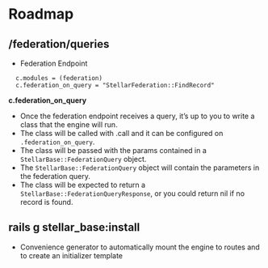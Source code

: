 # Roadmap

## /federation/queries

- Federation Endpoint
```
  c.modules = (federation)
  c.federation_on_query = "StellarFederation::FindRecord"
```

**c.federation_on_query**
- Once the federation endpoint receives a query, it’s up to you to write a class that the engine will run.
- The class will be called with .call and it can be configured on `.federation_on_query`.
- The class will be passed with the params contained in a `StellarBase::FederationQuery` object.
- The `StellarBase::FederationQuery` object will contain the parameters in the federation query.
- The class will be expected to return a `StellarBase::FederationQueryResponse`, or you could return nil if no record is found.

## rails g stellar_base:install

- Convenience generator to automatically mount the engine to routes and to create an initializer template
